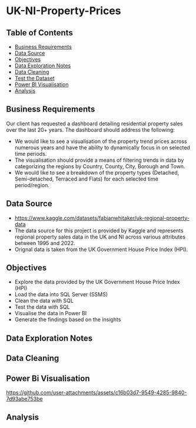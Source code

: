# UK-NI-Property-Prices

## Table of Contents
* [Business Requirements](#business-requirements)
* [Data Source](#data-source)
* [Objectives](#objectives)
* [Data Exploration Notes](#data-exploration-notes)
* [Data Cleaning](#data-cleaning)
* [Test the Dataset](#test-the-dataset)
* [Power BI Visualisation](#power-bi-visualisation)
* [Analysis](#analysis)

## Business Requirements
Our client has requested a dashboard detailing residential property sales over the last 20+ years. The dashboard should address the following:
- We would like to see a visualisation of the property trend prices across numerous years and have the ability to dynamically focus in on selected time periods.
- The visualisation should provide a means of filtering trends in data by categorizing the regions by Country, County, City, Borough and Town.
- We would like to see a breakdown of the property types (Detached, Semi-detached, Terraced and Flats) for each selected time period/region.

## Data Source
- https://www.kaggle.com/datasets/fabianwhitaker/uk-regional-property-data
- The data source for this project is provided by Kaggle and represents regional property sales data in the UK and NI across various attributes between 1995 and 2022.
- Orignal data is taken from the UK Government House Price Index (HPI).

## Objectives
- Explore the data provided by the UK Government House Price Index (HPI)
- Load the data into SQL Server (SSMS)
- Clean the data with SQL
- Test the data with SQL
- Visualise the data in Power BI
- Generate the findings based on the insights
## Data Exploration Notes

## Data Cleaning

## Power Bi Visualisation



https://github.com/user-attachments/assets/c16b03d7-9549-4285-9840-7d93abe753be



## Analysis
